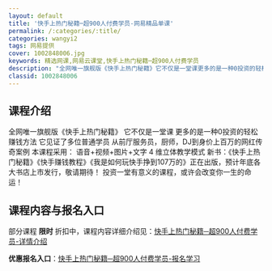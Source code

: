 ```yaml
---
layout: default
title: '快手上热门秘籍─超900人付费学员-网易精品单课'
permalink: /:categories/:title/
categories: wangyi2
tags: 网易提供
cover: 1002848006.jpg
keywords: 精选网课,网易云课堂,快手上热门秘籍─超900人付费学员
description: "全网唯一旗舰版《快手上热门秘籍》它不仅是一堂课更多的是一种0投资的轻松赚钱方法它见证了多位普通学员从前厅服务员，厨师，DJ到身价上百万的网红传奇案例本课程采用：语音+视频+图片+文字4维立体"
classid: 1002848006
---
```


## 课程介绍

全网唯一旗舰版《快手上热门秘籍》
它不仅是一堂课
更多的是一种0投资的轻松赚钱方法
它见证了多位普通学员
从前厅服务员，厨师，DJ到身价上百万的网红传奇案例
本课程采用： 语音+视频+图片+文字   4 维立体教学模式
新书：《快手上热门秘籍》《快手赚钱教程》《我是如何玩快手挣到107万的》正在出版，预计年底各大书店上市发行，敬请期待！
投资一堂有意义的课程，或许会改变你一生的命运！

## 课程内容与报名入口

部分课程 **限时** 折扣中，课程内容详细介绍见：[快手上热门秘籍─超900人付费学员-详情介绍](https://study.163.com/course/introduction/1002848006.htm?share=1&shareId=1025206652&utm_campaign=share&utm_medium=iphoneShare&utm_source=&utm_u=1025206652)

**优惠报名入口**：[快手上热门秘籍─超900人付费学员-报名学习](https://study.163.com/course/introduction/1002848006.htm?share=1&shareId=1025206652&utm_campaign=share&utm_medium=iphoneShare&utm_source=&utm_u=1025206652)

